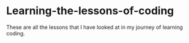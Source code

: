 # Learning-the-lessons-of-coding
These are all the lessons that I have looked at in my journey of learning coding. 
